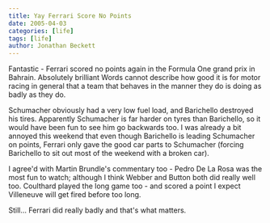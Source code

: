 ```yaml
---
title: Yay Ferrari Score No Points
date: 2005-04-03
categories: [life]
tags: [life]
author: Jonathan Beckett
---
```


Fantastic - Ferrari scored no points again in the Formula One grand prix in Bahrain. Absolutely brilliant Words cannot describe how good it is for motor racing in general that a team that behaves in the manner they do is doing as badly as they do.

Schumacher obviously had a very low fuel load, and Barichello destroyed his tires. Apparently Schumacher is far harder on tyres than Barichello, so it would have been fun to see him go backwards too. I was already a bit annoyed this weekend that even though Barichello is leading Schumacher on points, Ferrari only gave the good car parts to Schumacher (forcing Barichello to sit out most of the weekend with a broken car).

I agree'd with Martin Brundle's commentary too - Pedro De La Rosa was the most fun to watch; although I think Webber and Button both did really well too. Coulthard played the long game too - and scored a point I expect Villeneuve will get fired before too long.

Still... Ferrari did really badly and that's what matters.
